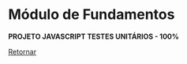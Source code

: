# Módulo de Fundamentos

**PROJETO JAVASCRIPT TESTES UNITÁRIOS - 100%** 

[Retornar](https://github.com/zstgar/TRYBE)
